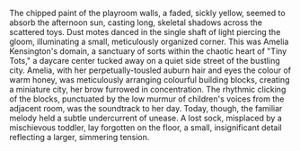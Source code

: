 The chipped paint of the playroom walls, a faded, sickly yellow, seemed to absorb the afternoon sun, casting long, skeletal shadows across the scattered toys.  Dust motes danced in the single shaft of light piercing the gloom, illuminating a small, meticulously organized corner.  This was Amelia Kensington's domain, a sanctuary of sorts within the chaotic heart of "Tiny Tots," a daycare center tucked away on a quiet side street of the bustling city.  Amelia, with her perpetually-tousled auburn hair and eyes the colour of warm honey, was meticulously arranging colourful building blocks, creating a miniature city, her brow furrowed in concentration.  The rhythmic clicking of the blocks, punctuated by the low murmur of children's voices from the adjacent room, was the soundtrack to her day.  Today, though, the familiar melody held a subtle undercurrent of unease.  A lost sock, misplaced by a mischievous toddler, lay forgotten on the floor, a small, insignificant detail reflecting a larger, simmering tension.
